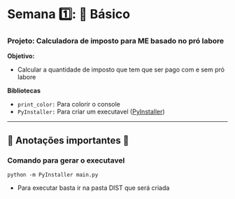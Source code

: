 # Semana 1️⃣: 🐍 Básico

### Projeto: Calculadora de imposto para ME basado no pró labore
**Objetivo:**
- Calcular a quantidade de imposto que tem que ser pago com e sem pró labore

**Bibliotecas**
- `print_color:` Para colorir o console
- `PyInstaller:` Para criar um executavel ([PyInstaller](https://pyinstaller.org/en/stable/index.html))
<hr>

## 📝 Anotações importantes 📝

### Comando para gerar o executavel
`python -m PyInstaller main.py`
- Para executar basta ir na pasta DIST que será criada

